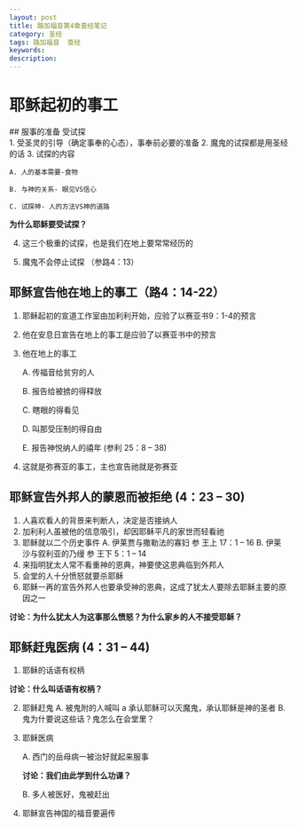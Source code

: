 ```yaml
---
layout: post
title: 路加福音第4章查经笔记
category: 圣经
tags: 路加福音  查经
keywords: 
description: 
---
```



 <h1>耶稣起初的事工</h1> 
## 服事的准备 受试探<br>
1. 受圣灵的引导（确定事奉的心态），事奉前必要的准备
2. 魔鬼的试探都是用圣经的话
3. 试探的内容

    A. 人的基本需要-食物
   
    B. 与神的关系- 眼见VS信心
   
    C. 试探神- 人的方法VS神的道路

**为什么耶稣要受试探？**

4. 这三个极重的试探，也是我们在地上要常常经历的

5. 魔鬼不会停止试探 （参路4：13）

## 耶稣宣告他在地上的事工（路4：14-22）

1. 耶稣起初的宣道工作室由加利利开始，应验了以赛亚书9：1-4的预言

2. 他在安息日宣告在地上的事工是应验了以赛亚书中的预言

3. 他在地上的事工

    A. 传福音给贫穷的人
   
    B. 报告给被掳的得释放
   
    C. 瞎眼的得看见
   
    D. 叫那受压制的得自由
   
    E. 报告神悦纳人的禧年 (参利 25：8 – 38)

4. 这就是弥赛亚的事工，主也宣告祂就是弥赛亚

## 耶稣宣告外邦人的蒙恩而被拒绝 (4：23 – 30) 

1. 人喜欢看人的背景来判断人，决定是否接纳人
2. 加利利人虽被他的信息吸引，却因耶稣平凡的家世而轻看祂
3. 耶稣就以二个历史事件
    A. 伊莱贾与撒勒法的寡妇 参 王上 17：1 – 16
    B. 伊莱沙与叙利亚的乃缦 参 王下 5：1 – 14
4. 来指明犹太人常不看重神的恩典，神要使这恩典临到外邦人
5. 会堂的人十分愤怒就要杀耶稣
6. 耶稣一再的宣告外邦人也要承受神的恩典，这成了犹太人要除去耶稣主要的原因之一

<strong>讨论：为什么犹太人为这事那么愤怒？为什么家乡的人不接受耶稣？</strong>

## 耶稣赶鬼医病 (4：31 – 44)

1.	耶稣的话语有权柄

<strong>讨论：什么叫话语有权柄？</strong>

2.	耶稣赶鬼
    A.	被鬼附的人喊叫
    a	承认耶稣可以灭魔鬼，承认耶稣是神的圣者
    B.	鬼为什要说这些话？鬼怎么在会堂里？

3.	耶稣医病

    A.	西门的岳母病一被治好就起来服事

    <strong>讨论：我们由此学到什么功课？</strong>
    
    B.	多人被医好，鬼被赶出

4.	耶稣宣告神国的福音要遍传


